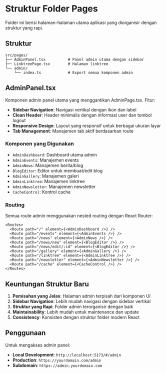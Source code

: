 # Struktur Folder Pages

Folder ini berisi halaman-halaman utama aplikasi yang diorganisir dengan struktur yang rapi.

## Struktur

```
src/pages/
├── AdminPanel.tsx          # Panel admin utama dengan sidebar
├── LinktreePage.tsx        # Halaman linktree
└── admin/
    └── index.ts            # Export semua komponen admin
```

## AdminPanel.tsx

Komponen admin panel utama yang menggantikan AdminPage.tsx. Fitur:

- **Sidebar Navigation**: Navigasi vertikal dengan ikon dan label
- **Clean Header**: Header minimalis dengan informasi user dan tombol logout
- **Responsive Design**: Layout yang responsif untuk berbagai ukuran layar
- **Tab Management**: Manajemen tab aktif berdasarkan route

### Komponen yang Digunakan

- `AdminDashboard`: Dashboard utama admin
- `AdminEvents`: Manajemen events
- `AdminNews`: Manajemen berita/blog
- `BlogEditor`: Editor untuk membuat/edit blog
- `AdminGallery`: Manajemen galeri
- `AdminLinktree`: Manajemen linktree
- `AdminNewsletter`: Manajemen newsletter
- `CacheControl`: Kontrol cache

### Routing

Semua route admin menggunakan nested routing dengan React Router:

```tsx
<Routes>
  <Route path="/" element={<AdminDashboard />} />
  <Route path="/events" element={<AdminEvents />} />
  <Route path="/news" element={<AdminNews />} />
  <Route path="/news/new" element={<BlogEditor />} />
  <Route path="/news/edit/:id" element={<BlogEditor />} />
  <Route path="/gallery" element={<AdminGallery />} />
  <Route path="/linktree" element={<AdminLinktree />} />
  <Route path="/newsletter" element={<AdminNewsletter />} />
  <Route path="/cache" element={<CacheControl />} />
</Routes>
```

## Keuntungan Struktur Baru

1. **Pemisahan yang Jelas**: Halaman admin terpisah dari komponen UI
2. **Sidebar Navigation**: Lebih mudah navigasi dengan sidebar vertikal
3. **Struktur yang Rapi**: Folder admin terorganisir dengan baik
4. **Maintainability**: Lebih mudah untuk maintenance dan update
5. **Consistency**: Konsisten dengan struktur folder modern React

## Penggunaan

Untuk mengakses admin panel:

- **Local Development**: `http://localhost:5173/#/admin`
- **Production**: `https://yourdomain.com/admin`
- **Subdomain**: `https://admin.yourdomain.com`
